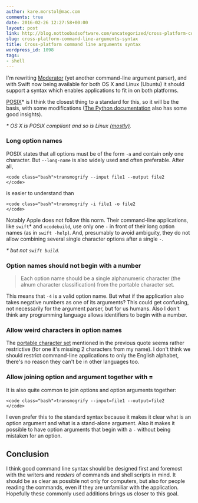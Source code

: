 ```yaml
---
author: kare.morstol@mac.com
comments: true
date: 2016-02-26 12:27:58+00:00
layout: post
link: http://blog.nottoobadsoftware.com/uncategorized/cross-platform-command-line-arguments-syntax/
slug: cross-platform-command-line-arguments-syntax
title: Cross-platform command line arguments syntax
wordpress_id: 1098
tags:
- shell
---
```


I'm rewriting [Moderator](https://github.com/kareman/Moderator) (yet another command-line argument parser), and with Swift now being available for both OS X and Linux (Ubuntu) it should support a syntax which enables applications to fit in on both platforms.

[POSIX](http://pubs.opengroup.org/onlinepubs/9699919799/basedefs/V1_chap12.html#tag_12_02)* is I think the closest thing to a standard for this, so it will be the basis, with some modifications ([The Python documentation](https://docs.python.org/2/library/optparse.html#background) also has some good insights).

_* OS X is POSIX compliant and so is Linux [(mostly)](https://en.m.wikipedia.org/wiki/POSIX#Mostly_POSIX-compliant)._

<!-- more -->

### Long option names

POSIX states that all options must be of the form `-a` and contain only one character. But `--long-name` is also widely used and often preferable. After all,

    
    <code class="bash">transmogrify --input file1 --output file2
    </code>

is easier to understand than

    
    <code class="bash">transmogrify -i file1 -o file2
    </code>

Notably Apple does not follow this norm. Their command-line applications, like `swift`* and `xcodebuild`, use only one `-` in front of their long option names (as in `swift -help`). And, presumably to avoid ambiguity, they do not allow combining several single character options after a single `-`.

_* but not `swift build`._

### Option names should not begin with a number

<blockquote>
  Each option name should be a single alphanumeric character (the alnum character classification) from the portable character set.
</blockquote>

This means that `-4` is a valid option name. But what if the application also takes negative numbers as one of its arguments? This could get confusing, not necessarily for the argument parser, but for us humans. Also I don't think any programming language allows identifiers to begin with a number.

### Allow weird characters in option names

The [portable character set](http://pubs.opengroup.org/onlinepubs/9699919799/basedefs/V1_chap06.html#tag_06_01) mentioned in the previous quote seems rather restrictive (for one it's missing 2 characters from my name). I don't think we should restrict command-line applications to only the English alphabet, there's no reason they can't be in other languages too.

### Allow joining option and argument together with =

It is also quite common to join options and option arguments together:

    
    <code class="bash">transmogrify --input=file1 --output=file2
    </code>

I even prefer this to the standard syntax because it makes it clear what is an option argument and what is a stand-alone argument. Also it makes it possible to have option arguments that begin with a `-` without being mistaken for an option.

## Conclusion

I think good command line syntax should be designed first and foremost with the writers and _readers_ of commands and shell scripts in mind. It should be as clear as possible not only for computers, but also for people reading the commands, even if they are unfamiliar with the application. Hopefully these commonly used additions brings us closer to this goal.
